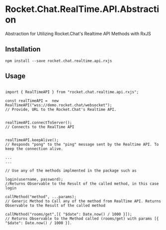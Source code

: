 # Rocket.Chat.RealTime.API.Abstraction
Abstraction for Utilizing Rocket.Chat's Realtime API Methods with RxJS

## Installation
` npm install --save rocket.chat.realtime.api.rxjs `

## Usage

```

import { RealTimeAPI } from "rocket.chat.realtime.api.rxjs";

const realTimeAPI =  new RealTimeAPI("wss://demo.rocket.chat/websocket");
// Provide, URL to the Rocket.Chat's Realtime API.


realTimeAPI.connectToServer(); 
// Connects to the RealTime API


realTimeAPI.keepAlive(); 
// Responds "pong" to the "ping" message sent by the Realtime API. To keep the connection alive.

...
...

// Use any of the methods implmented in the package such as 

login(username, password);
//Returns Observable to the Result of the called method, in this case login

callMethod("method", ...params);
// Generic Method to Call any of the method from RealTime API. Returns Observable to the Result of the called method

callMethod("rooms/get",[{ "$date": Date.now() / 1000 }]);
// Returns Observable to the Method called (rooms/get) with params [{ "$date": Date.now() / 1000 }].

```
